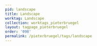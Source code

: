 ```yaml
---
pid: landscape
title: Landscape
worktag: Landscape
collection: worktags_pieterbruegel
layout: tagpage_pieterbruegel
order: '098'
permalink: /pieterbruegel/tags/landscape
---
```

